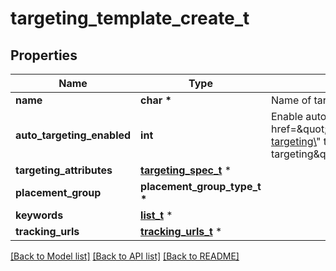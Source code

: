 # targeting_template_create_t

## Properties
Name | Type | Description | Notes
------------ | ------------- | ------------- | -------------
**name** | **char \*** | Name of targeting template. | 
**auto_targeting_enabled** | **int** | Enable auto-targeting for ad group. Also known as &lt;a href&#x3D;\&quot;https://help.pinterest.com/en/business/article/expanded-targeting\&quot; target&#x3D;\&quot;_blank\&quot;&gt;\&quot;expanded targeting\&quot;&lt;/a&gt;. | [optional] [default to true]
**targeting_attributes** | [**targeting_spec_t**](targeting_spec.md) \* |  | 
**placement_group** | **placement_group_type_t \*** |  | [optional] 
**keywords** | [**list_t**](targeting_template_keyword.md) \* |  | [optional] 
**tracking_urls** | [**tracking_urls_t**](tracking_urls.md) \* |  | [optional] 

[[Back to Model list]](../README.md#documentation-for-models) [[Back to API list]](../README.md#documentation-for-api-endpoints) [[Back to README]](../README.md)


